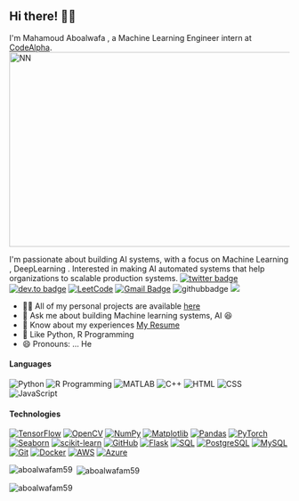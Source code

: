 ## Hi there! 👋🏻

I'm Mahamoud Aboalwafa , a Machine Learning Engineer intern at [CodeAlpha](https://www.codealpha.tech/). 
<img align="center" alt="NN" width="1000" height="350" src="https://i.pinimg.com/originals/b5/d3/69/b5d3692a872936d05a3d770e5327c6ec.gif">

I'm passionate about building AI systems, with a focus on Machine Learning , DeepLearning . Interested in making AI automated systems that help organizations to scalable production systems.
[![twitter badge](https://img.shields.io/badge/-@MahmoudAboalwa6-%231FA1F1?style=flat&logo=twitter&logoColor=white)](https://twitter.com/MahmoudAboalwa6/)
[![dev.to badge](https://img.shields.io/badge/-aboalwafa-%230177B5?style=flat&logo=linkedin)](https://www.linkedin.com/in/aboalwafa-m59/)
[![LeetCode](https://img.shields.io/badge/-LeetCode-02569B?style=flat&logo=leetCode&link=https://leetcode.com/aboalwafam59)](https://leetcode.com/aboalwafam59)
[![Gmail Badge](https://img.shields.io/badge/-Gmail-c14438?style=flat-square&logo=Gmail&logoColor=white&link=mailto:aboalwafam59@gmail.com)](mailto:contact@aboalwafa.me)
![githubbadge](https://img.shields.io/github/followers/aboalwafam59?style=social)
![](https://komarev.com/ghpvc/?username=aboalwafam59&color=brightgreen&style=flat)


- 👨‍💻 All of my personal projects are available [here](https://github.com/aboalwafam59?tab=repositories)
- 💬 Ask me about building Machine learning systems, AI  :laughing:
- 📄 Know about my experiences [My Resume](https://drive.google.com/file/d/1KiDdQr2CwMNOWEDq8lvfIpi2KZ44MIkI/view?usp=drive_link)
- 💜 Like Python, R Programming
- 😄 Pronouns: ... He

#### Languages

![Python](https://img.shields.io/badge/-Python-fff?logo=python&logoColor=306998)
![R Programming](https://img.shields.io/badge/-R-276DC3?style=flat&logo=R&logoColor=white)
![MATLAB](https://img.shields.io/badge/-MATLAB-0076A8?style=flat&logo=MathWorks&logoColor=white)
![C++](https://img.shields.io/badge/-C++-00599C?style=flat&logo=c%2B%2B&logoColor=white)
![HTML](https://img.shields.io/badge/-HTML-E34F26?style=flat&logo=html5&logoColor=white)
![CSS](https://img.shields.io/badge/-CSS-1572B6?style=flat&logo=css3&logoColor=white)
![JavaScript](https://img.shields.io/badge/-JavaScript-F7DF1E?style=flat&logo=javascript&logoColor=black)

#### Technologies
[![TensorFlow](https://img.shields.io/badge/-TensorFlow-fff?style=flat&logo=tensorflow)](https://www.tensorflow.org/)
[![OpenCV](https://img.shields.io/badge/-OpenCV-fff?style=flat&logo=opencv&logoColor=5C3EE8)](https://opencv.org/)
[![NumPy](https://img.shields.io/badge/-NumPy-fff?style=flat&logo=numpy&logoColor=013243)](https://numpy.org/)
[![Matplotlib](https://img.shields.io/badge/-Matplotlib-fff?style=flat&logo=matplotlib&logoColor=FF7F0E)](https://matplotlib.org/)
[![Pandas](https://img.shields.io/badge/-Pandas-fff?style=flat&logo=pandas&logoColor=150458)](https://pandas.pydata.org/)
[![PyTorch](https://img.shields.io/badge/-PyTorch-fff?style=flat&logo=pytorch&logoColor=EE4C2C)](https://pytorch.org/)
[![Seaborn](https://img.shields.io/badge/-Seaborn-fff?style=flat&logo=seaborn&logoColor=377ECA)](https://seaborn.pydata.org/)
[![scikit-learn](https://img.shields.io/badge/-scikit--learn-fff?style=flat&logo=scikit-learn&logoColor=F7931E)](https://scikit-learn.org/)
[![GitHub](https://img.shields.io/badge/-GitHub-fff?style=flat&logo=github&logoColor=181717)](https://github.com/)
[![Flask](https://img.shields.io/badge/-Flask-fff?style=flat&logo=flask&logoColor=000)](https://flask.palletsprojects.com/)
[![SQL](https://img.shields.io/badge/-SQL-fff?style=flat&logo=example&logoColor=003B57)](https://example.com/)
[![PostgreSQL](https://img.shields.io/badge/-PostgreSQL-fff?style=flat&logo=postgresql&logoColor=336791)](https://www.postgresql.org/)
[![MySQL](https://img.shields.io/badge/-MySQL-fff?style=flat&logo=mysql&logoColor=4479A1)](https://www.mysql.com/)
[![Git](https://img.shields.io/badge/-Git-fff?style=flat&logo=git&logoColor=F05032)](https://git-scm.com/)
[![Docker](https://img.shields.io/badge/-Docker-fff?style=flat&logo=docker&logoColor=2496ED)](https://www.docker.com/)
[![AWS](https://img.shields.io/badge/-AWS-fff?style=flat&logo=amazon-aws&logoColor=232F3E)](https://aws.amazon.com/)
[![Azure](https://img.shields.io/badge/-Azure-fff?style=flat&logo=microsoft-azure&logoColor=0078D4)](https://azure.microsoft.com/)


<p><img align="left" src="https://github-readme-stats.vercel.app/api/top-langs?username=aboalwafam59&show_icons=true&locale=en&layout=compact" alt="aboalwafam59" /></p>

<p>&nbsp;<img align="center" src="https://github-readme-stats.vercel.app/api?username=aboalwafam59&show_icons=true&locale=en" alt="aboalwafam59" /></p>

<p><img align="center" src="https://github-readme-streak-stats.herokuapp.com/?user=aboalwafam59&" alt="aboalwafam59" /></p>

